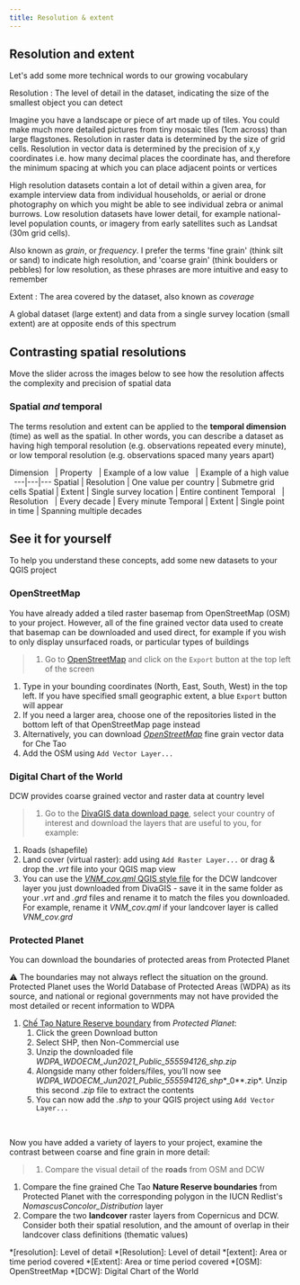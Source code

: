 ```yaml
---
title: Resolution & extent
---
```


## Resolution and extent

Let's add some more technical words to our growing vocabulary

Resolution
: The level of detail in the dataset, indicating the size of the smallest object you can detect

Imagine you have a landscape or piece of art made up of tiles.  You could make much more detailed pictures from tiny mosaic tiles (1cm across) than large flagstones.  Resolution in raster data is determined by the size of grid cells.  Resolution in vector data is determined by the precision of x,y coordinates i.e. how many decimal places the coordinate has, and therefore the minimum spacing at which you can place adjacent points or vertices

High resolution datasets contain a lot of detail within a given area, for example interview data from individual households, or aerial or drone photography on which you might be able to see individual zebra or animal burrows.  Low resolution datasets have lower detail, for example national-level population counts, or imagery from early satellites such as Landsat (30m grid cells). 

Also known as *grain*, or *frequency*.  I prefer the terms 'fine grain' (think silt or sand) to indicate high resolution, and 'coarse grain' (think boulders or pebbles) for low resolution, as these phrases are more intuitive and easy to remember

Extent
: The area covered by the dataset, also known as *coverage*

A global dataset (large extent) and data from a single survey location (small extent) are at opposite ends of this spectrum

## Contrasting spatial resolutions

Move the slider across the images below to see how the resolution affects the complexity and precision of spatial data

<div id='h5p-spatial-res-juxtaposition'></div>

### Spatial *and* temporal 

The terms resolution and extent can be applied to the **temporal dimension** (time) as well as the spatial.  In other words, you can describe a dataset as having high temporal resolution (e.g. observations repeated every minute), or low temporal resolution (e.g. observations spaced many years apart)

<!-- Sort out the use of non-breaking spaces here -->

Dimension  &nbsp; | Property  &nbsp; | Example of a low value &nbsp; | Example of a high value &nbsp; 
---|---|---
Spatial | Resolution | One value per country | Submetre grid cells
Spatial  | Extent | Single survey location | Entire continent
Temporal &nbsp; | Resolution &nbsp; | Every decade | Every minute
Temporal | Extent | Single point in time | Spanning multiple decades


## See it for yourself

<!--Move all the data download instructions to the Resources section, and link to them from here

Is that the way to isolate out the QGIS exercises?  Moving them to a module called QGIS exercises and ordering/labelling them sensibly? -->

To help you understand these concepts, add some new datasets to your QGIS project

### OpenStreetMap

You have already added a tiled raster basemap from OpenStreetMap (OSM) to your project.  However, all of the fine grained vector data used to create that basemap can be downloaded and used direct, for example if you wish to only display unsurfaced roads, or particular types of buildings

> 1. Go to [OpenStreetMap](https://www.openstreetmap.org/) and click on the `Export` button at the top left of the screen
1. Type in your bounding coordinates (North, East, South, West) in the top left.  If you have specified small geographic extent, a blue `Export` button will appear
2. If you need a larger area, choose one of the repositories listed in the bottom left of that OpenStreetMap page instead
3. Alternatively, you can download <a href="{{site.baseurl}}/src/datasets/OpenStreetMap_CheTao.osm" download>*OpenStreetMap*</a> fine grain vector data for Che Tao
4. Add the OSM using `Add Vector Layer...`

### Digital Chart of the World
DCW provides coarse grained vector and raster data at country level

> 1. Go to the [DivaGIS data download page](https://diva-gis.org/gdata), select your country of interest and download the layers that are useful to you, for example:
   1. Roads (shapefile)
   2. Land cover (virtual raster): add using `Add Raster Layer...` or drag & drop the *.vrt* file into your QGIS map view
1. You can use the <a href="{{site.baseurl}}/src/datasets/VNM_cov.qml" download>*VNM_cov.qml* QGIS style file</a> for the DCW landcover layer you just downloaded from DivaGIS - save it in the same folder as your *.vrt* and *.grd* files and rename it to match the files you downloaded.  For example, rename it *VNM_cov.qml* if your landcover layer is called *VNM_cov.grd*

### Protected Planet
You can download the boundaries of protected areas from Protected Planet

:warning: The boundaries may not always reflect the situation on the ground.  Protected Planet uses the World Database of Protected Areas (WDPA) as its source, and national or regional governments may not have provided the most detailed or recent information to WDPA  

1. [Chế Tạo Nature Reserve boundary](https://www.protectedplanet.net/555594126) from *Protected Planet*:
   1. Click the green Download button
   2. Select SHP, then Non-Commercial use
   3. Unzip the downloaded file *WDPA_WDOECM_Jun2021_Public_555594126_shp.zip*
   4. Alongside many other folders/files, you’ll now see *WDPA_WDOECM_Jun2021_Public_555594126_shp**_0**.zip*. Unzip this second *.zip* file to extract the contents
   5. You can now add the *.shp* to your QGIS project using `Add Vector Layer...`

<br>

Now you have added a variety of layers to your project, examine the contrast between coarse and fine grain in more detail:

> 1. Compare the visual detail of the **roads** from OSM and DCW
1. Compare the fine grained Che Tao **Nature Reserve boundaries** from Protected Planet with the corresponding polygon in the IUCN Redlist's *NomascusConcolor_Distribution* layer
2. Compare the two **landcover** raster layers from Copernicus and DCW.  Consider both their spatial resolution, and the amount of overlap in their landcover class definitions (thematic values)


<!-- 2. Natural Earth -->
<!-- Information about [Natural Earth](http://www.naturalearthdata.com/) -->


<!-- ### Discuss

> How would you describe this in your own words?  Share below?  Give examples? -->


*[resolution]: Level of detail
*[Resolution]: Level of detail
*[extent]: Area or time period covered
*[Extent]: Area or time period covered
*[OSM]: OpenStreetMap
*[DCW]: Digital Chart of the World

<script type="text/javascript">
    const el = document.getElementById('h5p-spatial-res-juxtaposition');
    const options = {
    // 5pJsonPath:  '/h5p-folder',
    // frameJs: '/assets/frame.bundle.js',
    // frameCss: '/assets/styles/h5p.css',
    h5pJsonPath:  '../../../src/h5p/SpatialRes_Juxtaposition',
    frameJs: '../../../src/h5p/standAlonePlayer/frame.bundle.js',
    frameCss: '../../../src/h5p/standAlonePlayer/styles/h5p.css',
    }
    new H5PStandalone.H5P(el, options);
</script>